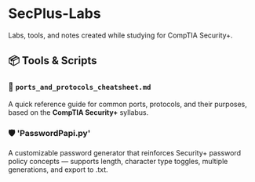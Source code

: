 # SecPlus-Labs

Labs, tools, and notes created while studying for CompTIA Security+.

## 📦 Tools & Scripts

### 📝 `ports_and_protocols_cheatsheet.md`
A quick reference guide for common ports, protocols, and their purposes, based on the **CompTIA Security+** syllabus.

### 🛡️ 'PasswordPapi.py'
A customizable password generator that reinforces Security+ password policy concepts — supports length, character type toggles, multiple generations, and export to .txt.
